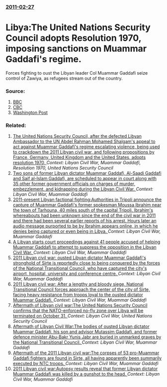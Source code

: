 ### [2011-02-27](/news/2011/02/27/index.md)

#  Libya:The United Nations Security Council adopts Resolution 1970, imposing sanctions on Muammar Gaddafi's regime. 

Forces fighting to oust the Libyan leader Col Muammar Gaddafi seize control of Zawiya, as refugees stream out of the country.


### Source:

1. [BBC](http://www.bbc.co.uk/news/world-africa-12591025)
2. [CBC](http://www.cbc.ca/news/world/story/2011/02/27/libya.html)
3. [Washington Post](http://www.washingtonpost.com/wp-dyn/content/video/2011/02/27/VI2011022700657.html?hpid=topnews)

### Related:

1. [The United Nations Security Council, after the defected Libyan Ambassador to the UN Abdel Rahman Mohamed Shalgam's appeal to act against Muammar Gaddafi's regime escalating violence, being used to crackdown the 2011 Libyan civil war, and following propositions by France, Germany, United Kingdom and the United States, adopts resolution 1970, ](/news/2011/02/26/the-united-nations-security-council-after-the-defected-libyan-ambassador-to-the-un-abdel-rahman-mohamed-shalgam-s-appeal-to-act-against-mua.md) _Context: Libyan Civil War, Muammar Gaddafi, Resolution 1970, United Nations Security Council_
2. [Two sons of former Libyan dictator Muammar Gaddafi, Al-Saadi Gaddafi and Saif al-Islam Gaddafi, are scheduled to appear in court along with 35 other former government officials on charges of murder, embezzlement, and kidnapping during the Libyan Civil War. ](/news/2014/04/14/two-sons-of-former-libyan-dictator-muammar-gaddafi-al-saadi-gaddafi-and-saif-al-islam-gaddafi-are-scheduled-to-appear-in-court-along-with.md) _Context: Libyan Civil War, Muammar Gaddafi_
3. [2011-present Libyan factional fighting:Authorities in Tripoli announce the capture of Muammar Gaddafi's former spokesman Moussa Ibrahim near the town of Tarhouna, 40 miles south of the capital Tripoli. Ibrahim's whereabouts had been unknown since the end of the civil war in 2011 and there had been several earlier reports of his arrest. Hours later an audio message purported to be by Ibrahim appears online, in which he denies being captured or even being in Libya. ](/news/2012/10/20/2011apresent-libyan-factional-fighting-pauthorities-in-tripoli-announce-the-capture-of-muammar-gaddafi-s-former-spokesman-moussa-ibrahim-n.md) _Context: Libyan Civil War, Muammar Gaddafi_
4. [A Libyan starts court proceedings against 41 people accused of helping Muammar Gaddafi to attempt to suppress the opposition in the Libyan Civil War. ](/news/2012/02/5/a-libyan-starts-court-proceedings-against-41-people-accused-of-helping-muammar-gaddafi-to-attempt-to-suppress-the-opposition-in-the-libyan-c.md) _Context: Libyan Civil War, Muammar Gaddafi_
5. [2011 Libyan civil war: ousted Libyan dictator Muammar Gaddafi's stronghold of Sirte is reportedly close to being conquered by the forces of the National Transitional Council, who have captured the city's airport, hospital, university and conference centre. ](/news/2011/10/9/2011-libyan-civil-war-ousted-libyan-dictator-muammar-gaddafi-s-stronghold-of-sirte-is-reportedly-close-to-being-conquered-by-the-forces-of.md) _Context: Libyan Civil War, Muammar Gaddafi_
6. [2011 Libyan civil war: After a lengthy and  bloody siege, National Transitional Council forces approach the center of the city of Sirte, facing heavy resistance from troops loyal to the ousted dictator Muammar Gaddafi. ](/news/2011/10/8/2011-libyan-civil-war-after-a-lengthy-and-bloody-siege-national-transitional-council-forces-approach-the-center-of-the-city-of-sirte-fac.md) _Context: Libyan Civil War, Muammar Gaddafi_
7. [Aftermath of Libyan civil war:The United Nations Security Council confirms that the NATO-enforced no-fly zone over Libya will be terminated on October 31. ](/news/2011/10/27/aftermath-of-libyan-civil-war-pthe-united-nations-security-council-confirms-that-the-nato-enforced-no-fly-zone-over-libya-will-be-terminated.md) _Context: Libyan Civil War, United Nations Security Council_
8. [Aftermath of Libyan Civil War:The bodies of ousted Libyan dictator Muammar Gaddafi, his son and advisor Mutassim Gaddafi, and former defence minister Abu-Bakr Yunis Jabr are buried in unmarked graves by the National Transitional Council. ](/news/2011/10/25/aftermath-of-libyan-civil-war-pthe-bodies-of-ousted-libyan-dictator-muammar-gaddafi-his-son-and-advisor-mutassim-gaddafi-and-former-defenc.md) _Context: Libyan Civil War, Muammar Gaddafi_
9. [Aftermath of the 2011 Libyan civil war:The corpses of 53 pro-Muammar Gaddafi fighters are found in Sirte, all having apparently been summarily executed by NTC troops. ](/news/2011/10/24/aftermath-of-the-2011-libyan-civil-war-pthe-corpses-of-53-pro-muammar-gaddafi-fighters-are-found-in-sirte-all-having-apparently-been-summar.md) _Context: Libyan Civil War, Muammar Gaddafi_
10. [2011 Libyan civil war:Autopsy results reveal that former Libyan dictator Muammar Gaddafi was killed by a gunshot to the head. ](/news/2011/10/23/2011-libyan-civil-war-pautopsy-results-reveal-that-former-libyan-dictator-muammar-gaddafi-was-killed-by-a-gunshot-to-the-head.md) _Context: Libyan Civil War, Muammar Gaddafi_
